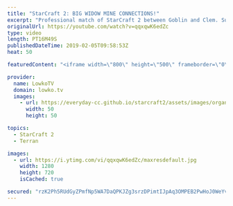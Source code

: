 ```yaml
---
title: "StarCraft 2: BIG WIDOW MINE CONNECTIONS!"
excerpt: "Professional match of StarCraft 2 between Goblin and Clem. Subscribe for more videos: http://lowko.tv/youtube uThermal vs Solar: https://goo.gl/LDM2UE  In this Protoss vs Terran I commentate a game where the Protoss decides to play very aggressive early on. Terran players are currently struggling quite"
originalUrl: https://youtube.com/watch?v=qqxqwK6edZc
type: video
length: PT16M49S
publishedDateTime: 2019-02-05T09:58:53Z
heat: 50

featuredContent: "<iframe width=\"800\" height=\"500\" frameborder=\"0\" src=\"https://www.youtube.com/embed/qqxqwK6edZc\" allow=\"accelerometer; autoplay; encrypted-media; gyroscope; picture-in-picture\" allowfullscreen></iframe>"

provider:
  name: LowkoTV
  domain: lowko.tv
  images:
    - url: https://everyday-cc.github.io/starcraft2/assets/images/organizations/lowko.tv-50x50.jpg
      width: 50
      height: 50

topics:
  - StarCraft 2
  - Terran

images:
  - url: https://i.ytimg.com/vi/qqxqwK6edZc/maxresdefault.jpg
    width: 1280
    height: 720
    isCached: true

secured: "rzK2Ph5RUdGyZPmfNp5WA7DaQPKJZg3srzDPimtIJpAq3OMPEB2PwHoJ0WeYvNjfzwk/FpJwLGijA2d8/PdLh08IMtVy5mogYCOp0zyrqKvZ32RoTJ0qGVwuYes7VHa2h1nWyIWJ5SpzxtHlR0fdur6K+Rq6NJ4tZO1Vxiflnevo1NRSfDNy1rPtD9NDCwf6edzAC2VDYOZLYAfIJTqpooXgCNpxFMeYKBR1SwSwpsa8Md/OKsR59MVOWY90dTyDpDWww9rU0Og25gUQCZP1El4gdsCNfDXMhG+MHRWr8/4JWJ3BfylMyxjxrtmnBBGYVr2KlpfZaptu4WoeH9KinIe5VYjWE0o8cUDSjjWhlQT55jcPrgPPNQVfzeOn47Hg8Dlnk16zb7WYJoKhAS7S+onc8YWz8rHewcY5LqwJQIc=;sQ8yzF5+0KOJcuJspAkQBg=="
---
```


